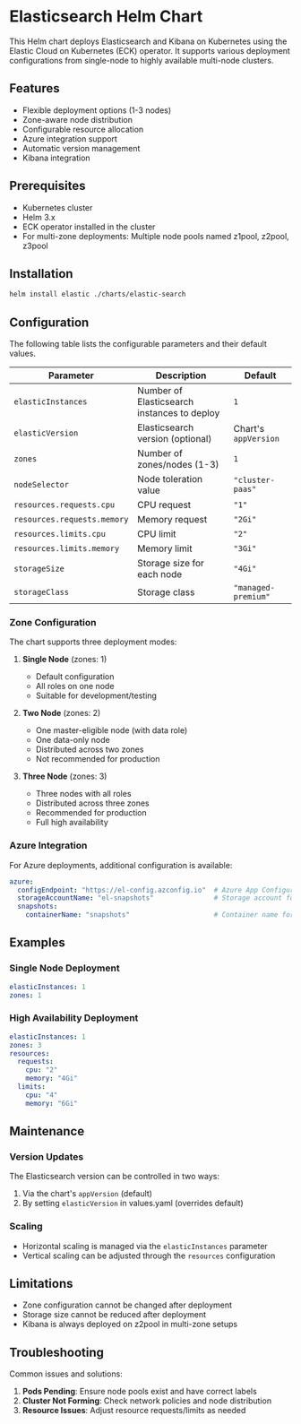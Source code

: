 # Elasticsearch Helm Chart

This Helm chart deploys Elasticsearch and Kibana on Kubernetes using the Elastic Cloud on Kubernetes (ECK) operator. It supports various deployment configurations from single-node to highly available multi-node clusters.

## Features

- Flexible deployment options (1-3 nodes)
- Zone-aware node distribution
- Configurable resource allocation
- Azure integration support
- Automatic version management
- Kibana integration

## Prerequisites

- Kubernetes cluster
- Helm 3.x
- ECK operator installed in the cluster
- For multi-zone deployments: Multiple node pools named z1pool, z2pool, z3pool

## Installation

```bash
helm install elastic ./charts/elastic-search
```

## Configuration

The following table lists the configurable parameters and their default values.

| Parameter | Description | Default |
|-----------|-------------|---------|
| `elasticInstances` | Number of Elasticsearch instances to deploy | `1` |
| `elasticVersion` | Elasticsearch version (optional) | Chart's `appVersion` |
| `zones` | Number of zones/nodes (1-3) | `1` |
| `nodeSelector` | Node toleration value | `"cluster-paas"` |
| `resources.requests.cpu` | CPU request | `"1"` |
| `resources.requests.memory` | Memory request | `"2Gi"` |
| `resources.limits.cpu` | CPU limit | `"2"` |
| `resources.limits.memory` | Memory limit | `"3Gi"` |
| `storageSize` | Storage size for each node | `"4Gi"` |
| `storageClass` | Storage class | `"managed-premium"` |

### Zone Configuration

The chart supports three deployment modes:

1. **Single Node** (zones: 1)
   - Default configuration
   - All roles on one node
   - Suitable for development/testing

2. **Two Node** (zones: 2)
   - One master-eligible node (with data role)
   - One data-only node
   - Distributed across two zones
   - Not recommended for production

3. **Three Node** (zones: 3)
   - Three nodes with all roles
   - Distributed across three zones
   - Recommended for production
   - Full high availability

### Azure Integration

For Azure deployments, additional configuration is available:

```yaml
azure:
  configEndpoint: "https://el-config.azconfig.io"  # Azure App Configuration endpoint
  storageAccountName: "el-snapshots"               # Storage account for snapshots
  snapshots:
    containerName: "snapshots"                     # Container name for snapshots
```

## Examples

### Single Node Deployment

```yaml
elasticInstances: 1
zones: 1
```

### High Availability Deployment

```yaml
elasticInstances: 1
zones: 3
resources:
  requests:
    cpu: "2"
    memory: "4Gi"
  limits:
    cpu: "4"
    memory: "6Gi"
```

## Maintenance

### Version Updates

The Elasticsearch version can be controlled in two ways:
1. Via the chart's `appVersion` (default)
2. By setting `elasticVersion` in values.yaml (overrides default)

### Scaling

- Horizontal scaling is managed via the `elasticInstances` parameter
- Vertical scaling can be adjusted through the `resources` configuration

## Limitations

- Zone configuration cannot be changed after deployment
- Storage size cannot be reduced after deployment
- Kibana is always deployed on z2pool in multi-zone setups

## Troubleshooting

Common issues and solutions:

1. **Pods Pending**: Ensure node pools exist and have correct labels
2. **Cluster Not Forming**: Check network policies and node distribution
3. **Resource Issues**: Adjust resource requests/limits as needed